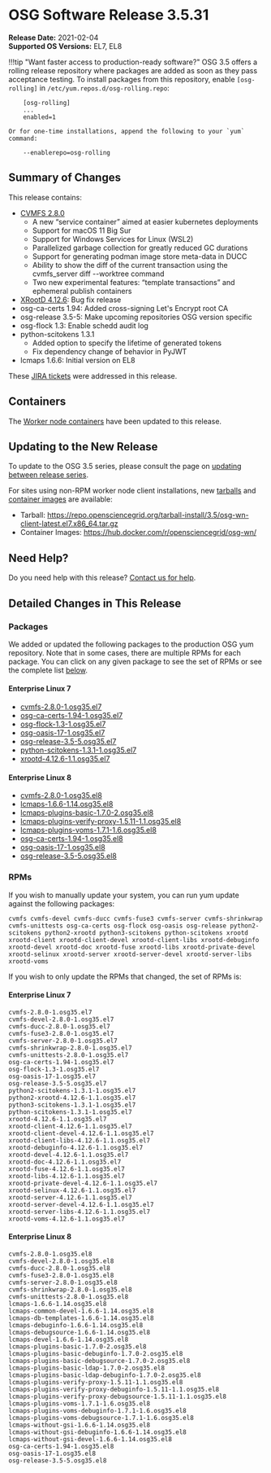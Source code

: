 OSG Software Release 3.5.31
===========================

**Release Date:** 2021-02-04    
**Supported OS Versions:** EL7, EL8

!!!tip "Want faster access to production-ready software?"
    OSG 3.5 offers a rolling release repository where packages are added as soon as they pass acceptance testing.
    To install packages from this repository, enable `[osg-rolling]` in `/etc/yum.repos.d/osg-rolling.repo`:

        [osg-rolling]
        ...
        enabled=1

    Or for one-time installations, append the following to your `yum` command:

        --enablerepo=osg-rolling

Summary of Changes
------------------

This release contains:

-   [CVMFS 2.8.0](https://cvmfs.readthedocs.io/en/2.8/cpt-releasenotes.html)
    -   A new “service container” aimed at easier kubernetes deployments
    -   Support for macOS 11 Big Sur
    -   Support for Windows Services for Linux (WSL2)
    -   Parallelized garbage collection for greatly reduced GC durations
    -   Support for generating podman image store meta-data in DUCC
    -   Ability to show the diff of the current transaction using the cvmfs\_server diff --worktree command
    -   Two new experimental features: “template transactions” and ephemeral publish containers
-   [XRootD 4.12.6](https://github.com/xrootd/xrootd/blob/v4.12.6/docs/ReleaseNotes.txt): Bug fix release
-   osg-ca-certs 1.94: Added cross-signing Let's Encrypt root CA
-   osg-release 3.5-5: Make upcoming repositories OSG version specific
-   osg-flock 1.3: Enable schedd audit log
-   python-scitokens 1.3.1
    -   Added option to specify the lifetime of generated tokens
    -   Fix dependency change of behavior in PyJWT
-   lcmaps 1.6.6: Initial version on EL8

These
[JIRA tickets](https://opensciencegrid.atlassian.net/issues/?jql=project%20%3D%20SOFTWARE%20AND%20fixVersion%20in%20(3.5.31)%20ORDER%20BY%20priority%20DESC%2C%20key%20DESC)
were addressed in this release.

Containers
----------

The [Worker node containers](../../worker-node/using-wn-containers.md) have been updated to this release.


Updating to the New Release
---------------------------

To update to the OSG 3.5 series, please consult the page on
[updating between release series](../updating-to-osg-35.md).

For sites using non-RPM worker node client installations, new [tarballs](../../worker-node/install-wn-tarball.md) and
[container images](../../worker-node/using-wn-containers.md) are available:

- Tarball: <https://repo.opensciencegrid.org/tarball-install/3.5/osg-wn-client-latest.el7.x86_64.tar.gz>
- Container Images: <https://hub.docker.com/r/opensciencegrid/osg-wn/>

Need Help?
----------

Do you need help with this release? [Contact us for help](../../common/help.md).

Detailed Changes in This Release
--------------------------------

### Packages

We added or updated the following packages to the production OSG yum repository.
Note that in some cases, there are multiple RPMs for each package.
You can click on any given package to see the set of RPMs or see the complete list [below](#rpms).

#### Enterprise Linux 7

-   [cvmfs-2.8.0-1.osg35.el7](https://koji.chtc.wisc.edu/koji/search?match=glob&type=build&terms=cvmfs-2.8.0-1.osg35.el7)
-   [osg-ca-certs-1.94-1.osg35.el7](https://koji.chtc.wisc.edu/koji/search?match=glob&type=build&terms=osg-ca-certs-1.94-1.osg35.el7)
-   [osg-flock-1.3-1.osg35.el7](https://koji.chtc.wisc.edu/koji/search?match=glob&type=build&terms=osg-flock-1.3-1.osg35.el7)
-   [osg-oasis-17-1.osg35.el7](https://koji.chtc.wisc.edu/koji/search?match=glob&type=build&terms=osg-oasis-17-1.osg35.el7)
-   [osg-release-3.5-5.osg35.el7](https://koji.chtc.wisc.edu/koji/search?match=glob&type=build&terms=osg-release-3.5-5.osg35.el7)
-   [python-scitokens-1.3.1-1.osg35.el7](https://koji.chtc.wisc.edu/koji/search?match=glob&type=build&terms=python-scitokens-1.3.1-1.osg35.el7)
-   [xrootd-4.12.6-1.1.osg35.el7](https://koji.chtc.wisc.edu/koji/search?match=glob&type=build&terms=xrootd-4.12.6-1.1.osg35.el7)

#### Enterprise Linux 8

-   [cvmfs-2.8.0-1.osg35.el8](https://koji.chtc.wisc.edu/koji/search?match=glob&type=build&terms=cvmfs-2.8.0-1.osg35.el8)
-   [lcmaps-1.6.6-1.14.osg35.el8](https://koji.chtc.wisc.edu/koji/search?match=glob&type=build&terms=lcmaps-1.6.6-1.14.osg35.el8)
-   [lcmaps-plugins-basic-1.7.0-2.osg35.el8](https://koji.chtc.wisc.edu/koji/search?match=glob&type=build&terms=lcmaps-plugins-basic-1.7.0-2.osg35.el8)
-   [lcmaps-plugins-verify-proxy-1.5.11-1.1.osg35.el8](https://koji.chtc.wisc.edu/koji/search?match=glob&type=build&terms=lcmaps-plugins-verify-proxy-1.5.11-1.1.osg35.el8)
-   [lcmaps-plugins-voms-1.7.1-1.6.osg35.el8](https://koji.chtc.wisc.edu/koji/search?match=glob&type=build&terms=lcmaps-plugins-voms-1.7.1-1.6.osg35.el8)
-   [osg-ca-certs-1.94-1.osg35.el8](https://koji.chtc.wisc.edu/koji/search?match=glob&type=build&terms=osg-ca-certs-1.94-1.osg35.el8)
-   [osg-oasis-17-1.osg35.el8](https://koji.chtc.wisc.edu/koji/search?match=glob&type=build&terms=osg-oasis-17-1.osg35.el8)
-   [osg-release-3.5-5.osg35.el8](https://koji.chtc.wisc.edu/koji/search?match=glob&type=build&terms=osg-release-3.5-5.osg35.el8)

### RPMs

If you wish to manually update your system, you can run yum update against the following packages:

    cvmfs cvmfs-devel cvmfs-ducc cvmfs-fuse3 cvmfs-server cvmfs-shrinkwrap cvmfs-unittests osg-ca-certs osg-flock osg-oasis osg-release python2-scitokens python2-xrootd python3-scitokens python-scitokens xrootd xrootd-client xrootd-client-devel xrootd-client-libs xrootd-debuginfo xrootd-devel xrootd-doc xrootd-fuse xrootd-libs xrootd-private-devel xrootd-selinux xrootd-server xrootd-server-devel xrootd-server-libs xrootd-voms 

If you wish to only update the RPMs that changed, the set of RPMs is:

#### Enterprise Linux 7

``` file
cvmfs-2.8.0-1.osg35.el7
cvmfs-devel-2.8.0-1.osg35.el7
cvmfs-ducc-2.8.0-1.osg35.el7
cvmfs-fuse3-2.8.0-1.osg35.el7
cvmfs-server-2.8.0-1.osg35.el7
cvmfs-shrinkwrap-2.8.0-1.osg35.el7
cvmfs-unittests-2.8.0-1.osg35.el7
osg-ca-certs-1.94-1.osg35.el7
osg-flock-1.3-1.osg35.el7
osg-oasis-17-1.osg35.el7
osg-release-3.5-5.osg35.el7
python2-scitokens-1.3.1-1.osg35.el7
python2-xrootd-4.12.6-1.1.osg35.el7
python3-scitokens-1.3.1-1.osg35.el7
python-scitokens-1.3.1-1.osg35.el7
xrootd-4.12.6-1.1.osg35.el7
xrootd-client-4.12.6-1.1.osg35.el7
xrootd-client-devel-4.12.6-1.1.osg35.el7
xrootd-client-libs-4.12.6-1.1.osg35.el7
xrootd-debuginfo-4.12.6-1.1.osg35.el7
xrootd-devel-4.12.6-1.1.osg35.el7
xrootd-doc-4.12.6-1.1.osg35.el7
xrootd-fuse-4.12.6-1.1.osg35.el7
xrootd-libs-4.12.6-1.1.osg35.el7
xrootd-private-devel-4.12.6-1.1.osg35.el7
xrootd-selinux-4.12.6-1.1.osg35.el7
xrootd-server-4.12.6-1.1.osg35.el7
xrootd-server-devel-4.12.6-1.1.osg35.el7
xrootd-server-libs-4.12.6-1.1.osg35.el7
xrootd-voms-4.12.6-1.1.osg35.el7
```

#### Enterprise Linux 8

``` file
cvmfs-2.8.0-1.osg35.el8
cvmfs-devel-2.8.0-1.osg35.el8
cvmfs-ducc-2.8.0-1.osg35.el8
cvmfs-fuse3-2.8.0-1.osg35.el8
cvmfs-server-2.8.0-1.osg35.el8
cvmfs-shrinkwrap-2.8.0-1.osg35.el8
cvmfs-unittests-2.8.0-1.osg35.el8
lcmaps-1.6.6-1.14.osg35.el8
lcmaps-common-devel-1.6.6-1.14.osg35.el8
lcmaps-db-templates-1.6.6-1.14.osg35.el8
lcmaps-debuginfo-1.6.6-1.14.osg35.el8
lcmaps-debugsource-1.6.6-1.14.osg35.el8
lcmaps-devel-1.6.6-1.14.osg35.el8
lcmaps-plugins-basic-1.7.0-2.osg35.el8
lcmaps-plugins-basic-debuginfo-1.7.0-2.osg35.el8
lcmaps-plugins-basic-debugsource-1.7.0-2.osg35.el8
lcmaps-plugins-basic-ldap-1.7.0-2.osg35.el8
lcmaps-plugins-basic-ldap-debuginfo-1.7.0-2.osg35.el8
lcmaps-plugins-verify-proxy-1.5.11-1.1.osg35.el8
lcmaps-plugins-verify-proxy-debuginfo-1.5.11-1.1.osg35.el8
lcmaps-plugins-verify-proxy-debugsource-1.5.11-1.1.osg35.el8
lcmaps-plugins-voms-1.7.1-1.6.osg35.el8
lcmaps-plugins-voms-debuginfo-1.7.1-1.6.osg35.el8
lcmaps-plugins-voms-debugsource-1.7.1-1.6.osg35.el8
lcmaps-without-gsi-1.6.6-1.14.osg35.el8
lcmaps-without-gsi-debuginfo-1.6.6-1.14.osg35.el8
lcmaps-without-gsi-devel-1.6.6-1.14.osg35.el8
osg-ca-certs-1.94-1.osg35.el8
osg-oasis-17-1.osg35.el8
osg-release-3.5-5.osg35.el8
```
